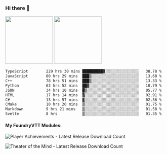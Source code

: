### Hi there 👋

<img height="150em" src="https://github-readme-stats.vercel.app/api?username=EddieDover&count_private=true&include_all_commits=true&show_icons=true&theme=dracula&hide_border=false&rank_icon=percentile"/>
<img height="150em" src="https://github-readme-stats.vercel.app/api/top-langs/?username=EddieDover&theme=dracula&hide_border=false&&layout=compact&langs_count=20" />

<!--START_SECTION:waka-->

```txt
TypeScript        229 hrs 30 mins █████████▓░░░░░░░░░░░░░░░   38.78 %
JavaScript        80 hrs 29 mins  ███▒░░░░░░░░░░░░░░░░░░░░░   13.60 %
C++               78 hrs 51 mins  ███▒░░░░░░░░░░░░░░░░░░░░░   13.33 %
Python            63 hrs 52 mins  ██▓░░░░░░░░░░░░░░░░░░░░░░   10.79 %
JSON              34 hrs 10 mins  █▒░░░░░░░░░░░░░░░░░░░░░░░   05.77 %
HTML              17 hrs 14 mins  ▓░░░░░░░░░░░░░░░░░░░░░░░░   02.91 %
C#                13 hrs 57 mins  ▓░░░░░░░░░░░░░░░░░░░░░░░░   02.36 %
CMake             10 hrs 20 mins  ▒░░░░░░░░░░░░░░░░░░░░░░░░   01.75 %
Markdown          9 hrs 21 mins   ▒░░░░░░░░░░░░░░░░░░░░░░░░   01.58 %
Svelte            8 hrs           ▒░░░░░░░░░░░░░░░░░░░░░░░░   01.35 %
```

<!--END_SECTION:waka-->

#### My FoundryVTT Modules:

  ![Player Achievements - Latest Release Download Count](https://img.shields.io/badge/dynamic/json?label=Player%20Achievements%20-%20Downloads@latest&query=assets%5B1%5D.download_count&url=https%3A%2F%2Fapi.github.com%2Frepos%2FEddieDover%2Ffvtt-player-achievements%2Freleases%2Flatest)

  ![Theater of the Mind - Latest Release Download Count](https://img.shields.io/badge/dynamic/json?label=Theater%20Of%20The%20Mind%20-%20Downloads@latest&query=assets%5B1%5D.download_count&url=https%3A%2F%2Fapi.github.com%2Frepos%2FEddieDover%2Ftheater-of-the-mind%2Freleases%2Flatest)

<a rel="me" href="https://techhub.social/@EddieDover"></a>
